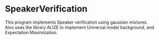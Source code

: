 # SpeakerVerification
This program implements Speaker verification using gaussian mixtures. Also uses the library ALIZE to implement Universal model background, and Expectation Maximization.
